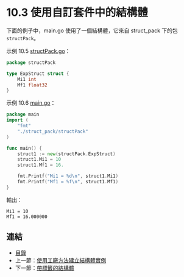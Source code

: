 # 10.3 使用自訂套件中的結構體

下面的例子中，main.go 使用了一個結構體，它來自 struct_pack 下的包 `structPack`。

示例 10.5 [structPack.go](examples/chapter_10/struct_pack/structPack.go)：

```go
package structPack

type ExpStruct struct {
    Mi1 int
    Mf1 float32
}
```

示例 10.6 [main.go](examples/chapter_10/main.go)：

```go
package main
import (
    "fmt"
    "./struct_pack/structPack"
)

func main() {
    struct1 := new(structPack.ExpStruct)
    struct1.Mi1 = 10
    struct1.Mf1 = 16.

    fmt.Printf("Mi1 = %d\n", struct1.Mi1)
    fmt.Printf("Mf1 = %f\n", struct1.Mf1)
}
```

輸出：

    Mi1 = 10
    Mf1 = 16.000000

## 連結

- [目錄](directory.md)
- 上一節：[使用工廠方法建立結構體實例](10.2.md)
- 下一節：[帶標籤的結構體](10.4.md)

